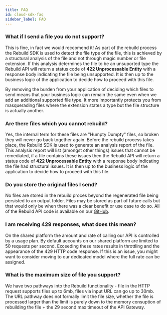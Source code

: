 ```yaml
---
title: FAQ
id: cloud-sdk-faq
sidebar_label: FAQ
---
```



### What if I send a file you do not support?

This is fine, in fact we would reccomend it! As part of the rebuild process the Rebuild SDK is used to detect the file type of the file, this is achieved by a structural analysis of the file and not through magic number or file extension. If this analysis determines the file to be an unsuported type the Rebuild API will return a status code of **422 Unprocessable Entity** with a response body indicating the file being unsupported. It is then up to the business logic of the application to decide how to proceed with this file.

By removing the burden from your application of deciding which files to send means that your business logic can remain the same even when we add an additional supported file type. It more importantly protects you from masquerading files where the extension states a type but the file structure is actually another.

### Are there files which you cannot rebuild?

Yes, the internal term for these files are "Humpty Dumpty" files, so broken they will never go back together again. Before the rebuild process takes place, the Rebuild SDK is used to generate an analysis report of the file. This analysis report will list (amongst other things) issues that cannot be remediated, if a file contains these issues then the Rebuild API will return a status code of **422 Unprocessable Entity** with a response body indicating the file had structural issues. It is then up to the business logic of the application to decide how to proceed with this file.

### Do you store the original files I send?
No files are stored in the rebuild proces beyond the regenerated file being persisted to an output folder. Files may be stored as part of future calls but that would only be when there was a clear benefit or use case to do so. All of the Rebuild API code is available on our [GitHub](https://github.com/filetrust).

### I am receiving 429 responses, what does this mean?
On the shared platform the amount and rate of calling our API is controlled by a usage plan. By default accounts on our shared platform are limited to 50 requests per second. Exceeding these rates results in throttling and the appearance of the 429 HTTP code response. If this is an issue, you might want to consider moving to our dedicated model where the full rate can be assigned.

### What is the maximum size of file you support?
We have two pathways into the Rebuild functionality - file in the HTTP request supports files up to 6mb, files via input URL can go up to 30mb. The URL pathway does not formally limit the file size, whether the file is processed larger than the limit is purely down to the memory consuption of rebuilding the file + the 29 second max timeout of the API Gateway.